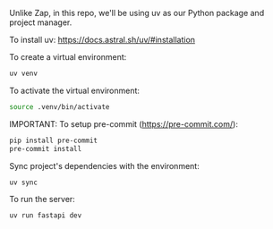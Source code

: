 Unlike Zap, in this repo, we'll be using uv as our Python package and project manager.

To install uv: https://docs.astral.sh/uv/#installation

To create a virtual environment:

```bash
uv venv
```

To activate the virtual environment:

```bash
source .venv/bin/activate
```

IMPORTANT: To setup pre-commit (https://pre-commit.com/):

```bash
pip install pre-commit
pre-commit install
```

Sync project's dependencies with the environment:
```bash
uv sync
```

To run the server:

```bash
uv run fastapi dev
```